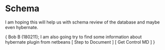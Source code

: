 # Schema 

I am hoping this will help us with schema review of the database and maybe even hybernate.


{ Bob B     (180211); 
I am also going try to find some information about hybernate plugin from netbeans
    [ Step to Document ] [ Get Control MD ] 
} 
 